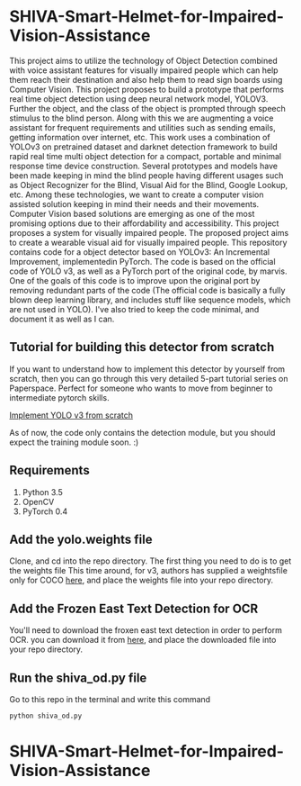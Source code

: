 # SHIVA-Smart-Helmet-for-Impaired-Vision-Assistance
This project aims to utilize the technology of Object Detection combined with voice assistant features for visually impaired people which can help them reach their destination and also help them to read sign boards using Computer Vision. This project proposes to build a prototype that performs real time object detection using deep neural network model, YOLOV3. Further the object, and the class of the object is prompted through speech stimulus to the blind person. Along with this we are augmenting a voice assistant for frequent requirements and utilities such as sending emails, getting information over internet, etc. This work uses a combination of YOLOv3 on pretrained dataset and darknet detection framework to build rapid real time multi object detection for a compact, portable and minimal response time device construction. Several prototypes and models have been made keeping in mind the blind people having different usages such as Object Recognizer for the Blind, Visual Aid for the Blind, Google Lookup, etc. Among these technologies, we want to create a computer vision assisted solution keeping in mind their needs and their movements. Computer Vision based solutions are emerging as one of the most promising options due to their affordability and accessibility. This project proposes a system for visually impaired people. The proposed project aims to create a wearable visual aid for visually impaired people.
This repository contains code for a object detector based on YOLOv3: An Incremental Improvement, implementedin PyTorch. The code is based on the official code of YOLO v3, as well as a PyTorch port of the original code, by marvis. One of the goals of this code is to improve upon the original port by removing redundant parts of the code (The official code is basically a fully blown deep learning library, and includes stuff like sequence models, which are not used in YOLO). I've also tried to keep the code minimal, and document it as well as I can.

## Tutorial for building this detector from scratch
If you want to understand how to implement this detector by yourself from scratch, then you can go through this very detailed 5-part tutorial series on Paperspace. Perfect for someone who wants to move from beginner to intermediate pytorch skills.

[Implement YOLO v3 from scratch](https://blog.paperspace.com/how-to-implement-a-yolo-v3-object-detector-from-scratch-in-pytorch-part-1/)

As of now, the code only contains the detection module, but you should expect the training module soon. :)

## Requirements

1. Python 3.5
2. OpenCV
3. PyTorch 0.4

## Add the yolo.weights file

Clone, and cd into the repo directory. The first thing you need to do is to get the weights file This time around, for v3, authors has supplied a weightsfile only for COCO [here](https://pjreddie.com/media/files/yolov3.weights), and place the weights file into your repo directory.

## Add the Frozen East Text Detection for OCR
You'll need to download the froxen east text detection in order to perform OCR. you can download it from [here](https://www.kaggle.com/yelmurat/frozen-east-text-detection/download), and place the downloaded file into your repo directory.

## Run the shiva_od.py file
Go to this repo in the terminal and write this command
```
python shiva_od.py 
```
# SHIVA-Smart-Helmet-for-Impaired-Vision-Assistance
